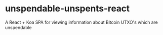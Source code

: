 # unspendable-unspents-react
A React + Koa SPA for viewing information about Bitcoin UTXO's which are unspendable
